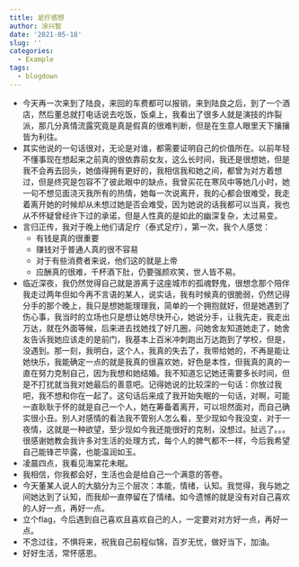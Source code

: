 ```yaml
---
title: 足疗感想
author: 涂兴智
date: '2021-05-18'
slug: ''
categories:
  - Example
tags:
  - blogdown
---
```

+ 今天再一次来到了陆良，来回的车费都可以报销，来到陆良之后，到了一个酒店，然后董总就打电话说去吃饭，饭桌上，我看出了很多人就是演技的炸裂派，那几分真情流露究竟是真是假真的很难判断，但是在生意人眼里天下攘攘皆为利往。
+ 其实他说的一句话很对，无论是对谁，都需要证明自己的价值所在。以前年轻不懂事现在想起来之前真的很依靠前女友，这么长时间，我还是很想她，但是我不会再去回头，她值得拥有更好的，我相信我和她之间，都曾为对方着想过，但是终究是包容不了彼此眼中的缺点，我曾买花在寒风中等她几小时，她一句不想见面浇灭我所有的热情，她每一次说离开，我的心都会很难受，我走着离开她的时候却从未想过她是否会难受，因为她说的话我都可以当真，我也从不怀疑曾经许下过的承诺，但是人性真的是如此的幽深复杂，太过易变。
+ 言归正传，我对于晚上他们请足疗（泰式足疗），第一次，我个人感觉：
  + 有钱是真的很重要
  + 赚钱对于普通人真的很不容易
  + 对于有些消费者来说，他们这的就是上帝
  + 应酬真的很难，千杯酒下肚，仍要强颜欢笑，世人皆不易。
+ 临近深夜，我仍然觉得自己就是游离于这座城市的孤魂野鬼，很想念那个陪伴我走过两年但如今再不言语的某人，说实话，我有时候真的很脆弱，仍然记得分手的那个晚上，我只是想她能理理我，简单的一个拥抱就好，但是她遇到了伤心事，我当时的立场也只是想让她尽快开心，她说分手，让我先走，我走出万达，就在外面等候，后来进去找她找了好几圈，问她舍友知道她走了，她舍友告诉我她应该走的是前门，我基本上百米冲刺跑出万达跑到了学校，但是，没遇到。那一刻，我明白，这个人，我真的失去了，我带给她的，不再是能让她快乐，我能确定一点的就是我真的很喜欢她，好色是本性，但我真的真的一直在努力克制自己，因为我想和她结婚。我不知道忘记她还需要多长时间，但是不打扰就当我对她最后的善意吧。记得她说的比较深的一句话：你放过我吧，我不想和你在一起了。这句话后来成了我开始失眠的一句话，对啊，可能一直耿耿于怀的就是自己一个人，她在筹备着离开，可以坦然面对，而自己确实很小丑。别人对感情的看法我不管别人怎么看，至少现如今我没变，对于一夜情，这就是一种欲望，至少现如今我还能很好的克制，没想过。扯远了。。。很感谢她教会我许多对生活的处理方式，每个人的脾气都不一样，今后我希望自己能锋芒毕露，也能温润如玉。
+ 凌晨四点，我看见海棠花未眠。
+ 我相信，你我都会好，生活也会是给自己一个满意的答卷。
+ 今天董某人说人的大脑分为三个层次：本能，情绪，认知。我觉得，我与她之间她达到了认知，而我却一直停留在了情绪。如今遗憾的就是没有对自己喜欢的人好一点，再好一点。
+ 立个flag，今后遇到自己喜欢且喜欢自己的人，一定要对对方好一点，再好一点。
+ 不念过往，不惧将来，祝我自己前程似锦，百岁无忧，做好当下，加油。
+ 好好生活，常怀感恩。